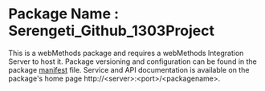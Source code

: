 # Package Name : Serengeti_Github_1303Project
This is a webMethods package and requires a webMethods Integration Server to host it. Package versioning and configuration can be found in the package [manifest](./Serengeti_Github_1303Project/manifest.v3) file. Service and API documentation is available on the package's home page http://&lt;server&gt;:&lt;port&gt;/&lt;packagename>.